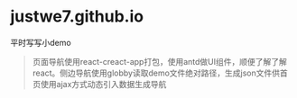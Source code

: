 # justwe7.github.io

平时写写小demo

> 页面导航使用react-creact-app打包，使用antd做UI组件，顺便了解了解react。侧边导航使用globby读取demo文件绝对路径，生成json文件供首页使用ajax方式动态引入数据生成导航
